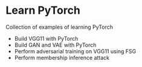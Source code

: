 # Learn PyTorch

Collection of examples of learning PyTorch

- Build VGG11 with PyTorch
- Build GAN and VAE with PyTorch
- Perform adversarial training on VGG11 using FSG
- Perform membership inference attack